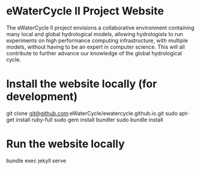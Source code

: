 # eWaterCycle II Project Website

The eWaterCycle II project envisions a collaborative environment containing 
many local and global hydrological models, allowing hydrologists to run 
experiments on high performance computing infrastructure, with multiple 
models, without having to be an expert in computer science. This will all 
contribute to further advance our knowledge of the global hydrological 
cycle.

# Install the website locally (for development)

git clone git@github.com:eWaterCycle/ewatercycle.github.io.git
sudo apt-get install ruby-full
sudo gem install bundler
sudo bundle install

# Run the website locally

bundle exec jekyll serve